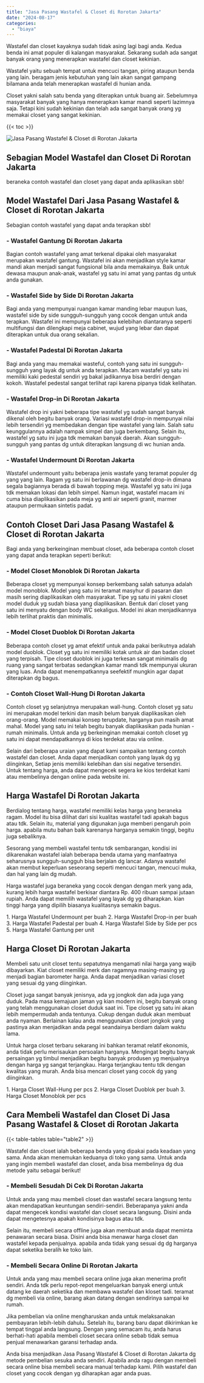 ```yaml
---
title: "Jasa Pasang Wastafel & Closet di Rorotan Jakarta"
date: "2024-08-17"
categories: 
  - "biaya"
---
```


Wastafel dan closet kayaknya sudah tidak asing lagi bagi anda. Kedua benda ini amat populer di kalangan masyarakat. Sekarang sudah ada sangat banyak orang yang menerapkan wastafel dan closet kekinian.

Wastafel yaitu sebuah tempat untuk mencuci tangan, piring ataupun benda yang lain. beragam jenis kebutuhan yang lain akan sangat gampang bilamana anda telah menerapkan wastafel di hunian anda.

Closet yakni salah satu benda yang diterapkan untuk buang air. Sebelumnya masyarakat banyak yang hanya menerapkan kamar mandi seperti lazimnya saja. Tetapi kini sudah kekinian dan telah ada sangat banyak orang yg memakai closet yang sangat kekinian.

{{< toc >}}

![Jasa Pasang Wastafel & Closet di Rorotan Jakarta](/images/wastafel-closet-murah64.png)

## Sebagian Model Wastafel dan Closet Di Rorotan Jakarta

beraneka contoh wastafel dan closet yang dapat anda aplikasikan sbb!

## Model Wastafel Dari Jasa Pasang Wastafel & Closet di Rorotan Jakarta

Sebagian contoh wastafel yang dapat anda terapkan sbb!

### \- Wastafel Gantung Di Rorotan Jakarta

Bagian contoh wastafel yang amat terkenal dipakai oleh masyarakat merupakan wastafel gantung. Wastafel ini akan menjadikan style kamar mandi akan menjadi sangat fungsional bila anda memakainya. Baik untuk dewasa maupun anak-anak, wastafel yg satu ini amat yang pantas dg untuk anda gunakan.

### \- Wastafel Side by Side Di Rorotan Jakarta

Bagi anda yang mempunyai ruangan kamar manding lebar maupun luas, wastafel side by side sungguh-sungguh yang cocok dengan untuk anda terapkan. Wastafel ini mempunyai beberapa kelebihan diantaranya seperti multifungsi dan dilengkapi meja cabinet, wujud yang lebar dan dapat diterapkan untuk dua orang sekalian.

### \- Wastafel Padestal Di Rorotan Jakarta

Bagi anda yang mau memakai wasteful, contoh yang satu ini sungguh-sungguh yang layak dg untuk anda terapkan. Macam wastafel yg satu ini memiliki kaki pedestal sendiri yg bakal jadikannya bisa berdiri dengan kokoh. Wastafel pedestal sangat terlihat rapi karena pipanya tidak kelihatan.

### \- Wastafel Drop-in Di Rorotan Jakarta

Wastafel drop ini yakni beberapa tipe wastafel yg sudah sangat banyak dikenal oleh begitu banyak orang. Variasi wastafel drop-in mempunyai nilai lebih tersendiri yg membedakan dengan tipe wastafel yang lain. Salah satu keunggulannya adalah nampak simpel dan juga berkembang. Selain itu, wastafel yg satu ini juga tdk memakan banyak daerah. Akan sungguh-sungguh yang pantas dg untuk diterapkan langsung di wc hunian anda.

### \- Wastafel Undermount Di Rorotan Jakarta

Wastafel undermount yaitu beberapa jenis wastafe yang teramat populer dg yang yang lain. Ragam yg satu ini berlawanan dg wastafel drop-in dimana segala bagiannya berada di bawah topping meja. Wastafel yg satu ini juga tdk memakan lokasi dan lebih simpel. Namun ingat, wastafel macam ini cuma bisa diaplikasikan pada meja yg anti air seperti granit, marmer ataupun permukaan sintetis padat.

## Contoh Closet Dari Jasa Pasang Wastafel & Closet di Rorotan Jakarta

Bagi anda yang berkeinginan membuat closet, ada beberapa contoh closet yang dapat anda terapkan seperti berikut:

### \- Model Closet Monoblok Di Rorotan Jakarta

Beberapa closet yg mempunyai konsep berkembang salah satunya adalah model monoblok. Model yang satu ini teramat masyhur di pasaran dan masih sering diaplikasikan oleh masyarakat. Tipe yg satu ini yakni closet model duduk yg sudah biasa yang diaplikasikan. Bentuk dari closet yang satu ini menyatu dengan body WC sekaligus. Model ini akan menjadikannya lebih terlihat praktis dan minimalis.

### \- Model Closet Duoblok Di Rorotan Jakarta

Beberapa contoh closet yg amat efektif untuk anda pakai berikutnya adalah model duoblok. Closet yg satu ini memiliki kotak untuk air dan badan closet yang terpisah. Tipe closet duoblok ini juga terkesan sangat minimalis dg ruang yang sangat terbatas sedangkan kamar mandi tdk mempunyai ukuran yang luas. Anda dapat menempatkannya seefektif mungkin agar dapat diterapkan dg bagus.

### \- Contoh Closet Wall-Hung Di Rorotan Jakarta

Contoh closet yg selanjutnya merupakan wall-hung. Contoh closet yg satu ini merupakan model terkini dan masih belum banyak diaplikasikan oleh orang-orang. Model memakai konsep terupdate, harganya pun masih amat mahal. Model yang satu ini telah begitu banyak diaplikasikan pada hunian - rumah minimalis. Untuk anda yg berkeinginan memakai contoh closet yg satu ini dapat mendapatkannya di kios terdekat atau via online.

Selain dari beberapa uraian yang dapat kami sampaikan tentang contoh wastafel dan closet. Anda dapat menjadikan contoh yang layak dg yg diinginkan, Setiap jenis memiliki kelebihan dan sisi negative tersendiri. Untuk tentang harga, anda dapat mengecek segera ke kios terdekat kami atau membelinya dengan online pada website ini.

## Harga Wastafel Di Rorotan Jakarta

Berdialog tentang harga, wastafel memiliki kelas harga yang beraneka ragam. Model itu bisa dilihat dari sisi kualitas wastafel tadi apakah bagus atau tdk. Selain itu, material yang digunakan juga memberi pengaruh poin harga. apabila mutu bahan baik karenanya harganya semakin tinggi, begitu juga sebaliknya.

Sesorang yang membeli wastafel tentu tdk sembarangan, kondisi ini dikarenakan wastafel ialah beberapa benda utama yang manfaatnya seharusnya sungguh-sungguh bisa berjalan dg lancar. Adanya wastafel akan membut keperluan seseorang seperti mencuci tangan, mencuci muka, dan hal yang lain dg mudah.

Harga wastafel juga beraneka yang cocok dengan dengan merk yang ada, kurang lebih harga wastafel berkisar diantara Rp. 400 ribuan sampai jutaan rupiah. Anda dapat memilih wastafel yang layak dg yg diharapkan. kian tinggi harga yang dipilih biasanya kualitasnya semakin bagus.

1\. Harga Wastafel Undermount per buah 2. Harga Wastafel Drop-in per buah 3. Harga Wastafel Padestal per buah 4. Harga Wastafel Side by Side per pcs 5. Harga Wastafel Gantung per unit

## Harga Closet Di Rorotan Jakarta

Membeli satu unit closet tentu sepatutnya mengamati nilai harga yang wajib dibayarkan. Kiat closet memiliki merk dan ragamnya masing-masing yg menjadi bagian barometer harga. Anda dapat menjadikan variasi closet yang sesuai dg yang diinginkan.

Closet juga sangat banyak jenisnya, ada yg jongkok dan ada juga yang duduk. Pada masa kemajuan jaman yg kian modern ini, begitu banyak orang yang telah menggunakan closet duduk saat ini. Tipe closet yg satu ini akan lebih mempermudah anda tentunya. Cukup dengan duduk akan membuat anda nyaman. Berlainan kalau anda menggunakan closet jongkok yang pastinya akan menjadikan anda pegal seandainya berdiam dalam waktu lama.

Untuk harga closet terbaru sekarang ini bahkan teramat relatif ekonomis, anda tidak perlu merisaukan persoalan harganya. Mengingat begitu banyak persaingan yg timbul menjadikan begitu banyak produsen yg menjualnya dengan harga yg sangat terjangkau. Harga terjangkau tentu tdk dengan kwalitas yang murah. Anda bisa mencari closet yang cocok dg yang diinginkan.

1\. Harga Closet Wall-Hung per pcs 2. Harga Closet Duoblok per buah 3. Harga Closet Monoblok per pcs

## Cara Membeli Wastafel dan Closet Di Jasa Pasang Wastafel & Closet di Rorotan Jakarta

{{< table-tables table="table2" >}}

Wastafel dan closet ialah beberapa benda yang dipakai pada keadaan yang sama. Anda akan menemukan keduanya di toko yang sama. Untuk anda yang ingin membeli wastafel dan closet, anda bisa membelinya dg dua metode yaitu sebagai berikut!

### \- Membeli Sesudah Di Cek Di Rorotan Jakarta

Untuk anda yang mau membeli closet dan wastafel secara langsung tentu akan mendapatkan keuntungan sendiri-sendiri. Beberapanya yakni anda dapat mengecek kondisi wastafel dan closet secara langsung. Disini anda dapat mengetesnya apakah kondisinya bagus atau tdk.

Selain itu, membeli secara offline juga akan membuat anda dapat meminta penawaran secara biasa. Disini anda bisa menawar harga closet dan wastafel kepada penjualnya. apabila anda tidak yang sesuai dg dg harganya dapat seketika beralih ke toko lain.

### \- Membeli Secara Online Di Rorotan Jakarta

Untuk anda yang mau membeli secara online juga akan menerima profit sendiri. Anda tdk perlu repot-repot mengeluarkan banyak energi untuk datang ke daerah seketika dan membawa wastafel dan kloset tadi. teramat dg membeli via online, barang akan datang dengan sendirinya sampai ke rumah.

Jika pembelian via online mengharuskan anda untuk melaksanakan pembayaran lebih-lebih dahulu. Setelah itu, barang baru dapat dikirimkan ke tempat tinggal anda langsung. Dengan yang semacam itu, anda harus berhati-hati apabila membeli closet secara online sebab tidak semua penjual menawarkan garansi terhadap anda.

Anda bisa menjadikan Jasa Pasang Wastafel & Closet di Rorotan Jakarta dg metode pembelian sesuka anda sendiri. Apabila anda ragu dengan membeli secara online bisa membeli secara manual terhadap kami. Pilih wastafel dan closet yang cocok dengan yg diharapkan agar anda puas.
